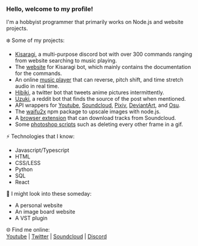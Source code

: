 ### Hello, welcome to my profile!

I'm a hobbyist programmer that primarily works on Node.js and website projects.

❄️ Some of my projects:
- [Kisaragi](https://github.com/Tenpi/Kisaragi), a multi-purpose discord bot with over 300 commands ranging from website searching to music playing.
- The [website](https://github.com/Tenpi/Kisaragi-Site-React) for Kisaragi bot, which mainly contains the documentation for the commands.
- An online [music player](https://github.com/Tenpi/Music-Player) that can reverse, pitch shift, and time stretch audio in real time.
- [Hibiki](https://github.com/Tenpi/Hibiki), a twitter bot that tweets anime pictures intermittently. 
- [Uzuki](https://github.com/Tenpi/Uzuki), a reddit bot that finds the source of the post when mentioned.
- API wrappers for [Youtube](https://www.npmjs.com/package/youtube.ts), [Soundcloud](https://www.npmjs.com/package/soundcloud.ts), [Pixiv](https://www.npmjs.com/package/pixiv.ts), [DeviantArt](https://www.npmjs.com/package/deviantart.ts), and [Osu](https://www.npmjs.com/package/osu.ts). 
- The [waifu2x](https://www.npmjs.com/package/waifu2x) npm package to upscale images with node.js. 
- A [browser extension](https://github.com/Tenpi/soundcloud-extension) that can download tracks from Soundcloud. 
- Some [photoshop scripts](https://github.com/Tenpi/photoshop-scripts) such as deleting every other frame in a gif. 

⚡ Technologies that I know:
- Javascript/Typescript
- HTML
- CSS/LESS
- Python
- SQL
- React

🤔 I might look into these someday:
- A personal website
- An image board website
- A VST plugin

🌐 Find me online: \
[Youtube](https://www.youtube.com/channel/UC8qU4aFe81jzG1attsyQ5wQ) | [Twitter](https://twitter.com/imtenpi) | [Soundcloud](https://soundcloud.com/imtenpi) | [Discord](https://discord.gg/77yGmWM)

<!--
**Tenpi/Tenpi** is a ✨ _special_ ✨ repository because its `README.md` (this file) appears on your GitHub profile.

Here are some ideas to get you started:

- 🔭 I’m currently working on ...
- 🌱 I’m currently learning ...
- 👯 I’m looking to collaborate on ...
- 🤔 I’m looking for help with ...
- 💬 Ask me about ...
- 📫 How to reach me: ...
- 😄 Pronouns: ...
- ⚡ Fun fact: ...
-->
